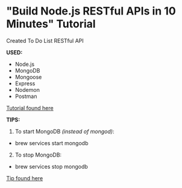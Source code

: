 # "Build Node.js RESTful APIs in 10 Minutes" Tutorial 

Created To Do List RESTful API

**USED:** 
- Node.js 
- MongoDB 
- Mongoose 
- Express 
- Nodemon 
- Postman

[Tutorial found here](https://www.codementor.io/olatundegaruba/nodejs-restful-apis-in-10-minutes-q0sgsfhbd)

**TIPS:** 
1. To start MongoDB *(instead of mongod)*:
- brew services start mongodb
2. To stop MongoDB:
- brew services stop mongodb

[Tip found here](https://unix.stackexchange.com/questions/155715/sudo-service-command-not-found-when-installing-mongodb)


